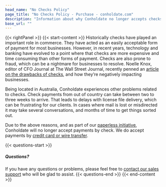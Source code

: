 ```yaml
---
head_name: "No Checks Policy"
page_title: "No Checks Policy - Purchase - conholdate.com"
description: "Information about why Conholdate no longer accepts checks."
base_url: ""
---
```

{{< rightPanel >}}
{{< start-content >}}
Historically checks have played an important role in commerce.  They have acted as an easily acceptable form of payment for most businesses.  However, in recent years, technology and banking have evolved to a point where that checks are more expensive and time consuming than other forms of payment.  Checks are also prone to fraud, which can be a nightmare for businesses to resolve.  Noelle Knox, editor of CFO Journal at The Wall Street Journal, recently penned an [article on the drawbacks of checks](https://www.linkedin.com/pulse/20140311151425-83986926-why-can-t-we-get-rid-of-checks), and how they’re negatively impacting businesses.

Being located in Australia, Conholdate experiences other problems related to checks.  Check payments from out of country can take between two to three weeks to arrive.  That leads to delays with license file delivery, which can be frustrating for our clients.  In cases where mail is lost or misdirected it may take several conversations, and months of time to get things sorted out. 

Due to the above reasons, and as part of our [paperless initiative](https://about.conholdate.com/legal/paperless-policy/), Conholdate will no longer accept payments by check.  We do accept payments by [credit card or wire transfer](/payment-methods).  

{{< questions-start >}}
##### **Questions?**
If you have any questions or problems, please feel free to [contact our sales support](https://about.conholdate.com/contact/) who will be glad to assist.
{{< questions-end >}}
{{< end-content >}}